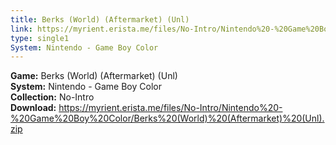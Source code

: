 ```yaml
---
title: Berks (World) (Aftermarket) (Unl)
link: https://myrient.erista.me/files/No-Intro/Nintendo%20-%20Game%20Boy%20Color/Berks%20(World)%20(Aftermarket)%20(Unl).zip
type: single1
System: Nintendo - Game Boy Color
---
```

<b>Game:</b> Berks (World) (Aftermarket) (Unl)<br>
<b>System:</b> Nintendo - Game Boy Color<br>
<b>Collection:</b> No-Intro<br>
<b>Download:</b> https://myrient.erista.me/files/No-Intro/Nintendo%20-%20Game%20Boy%20Color/Berks%20(World)%20(Aftermarket)%20(Unl).zip